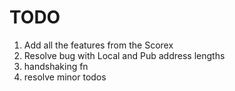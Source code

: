 # TODO
1. Add all the features from the Scorex
2. Resolve bug with Local and Pub address lengths
3. handshaking fn
4. resolve minor todos